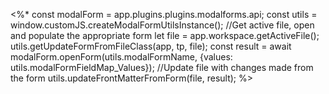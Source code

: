 <%*
const modalForm = app.plugins.plugins.modalforms.api;
const utils = window.customJS.createModalFormUtilsInstance();
//Get active file, open and populate the appropriate form
let file = app.workspace.getActiveFile();
utils.getUpdateFormFromFileClass(app, tp, file);
const result = await modalForm.openForm(utils.modalFormName, {values: utils.modalFormFieldMap_Values});
//Update file with changes made from the form
utils.updateFrontMatterFromForm(file, result);
%>